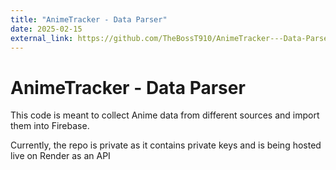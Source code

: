 ```yaml
---
title: "AnimeTracker - Data Parser"
date: 2025-02-15
external_link: https://github.com/TheBossT910/AnimeTracker---Data-Parser
---
```


# AnimeTracker - Data Parser
This code is meant to collect Anime data from different sources and import them into Firebase.

Currently, the repo is private as it contains private keys and is being hosted live on Render as an API